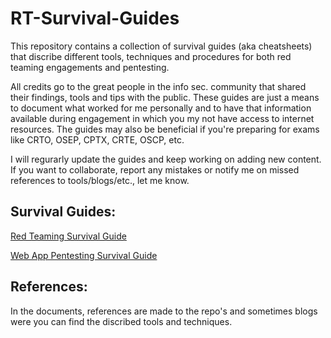 # RT-Survival-Guides
This repository contains a collection of survival guides (aka cheatsheets) that discribe different tools, techniques and procedures for both red teaming engagements and pentesting. 

All credits go to the great people in the info sec. community that shared their findings, tools and tips with the public. These guides are just a means to document what worked for me personally and to have that information available during engagement in which you my not have access to internet resources. The guides may also be beneficial if you're preparing for exams like CRTO, OSEP, CPTX, CRTE, OSCP, etc. 

I will regurarly update the guides and keep working on adding new content. If you want to collaborate, report any mistakes or notify me on missed references to tools/blogs/etc., let me know. 

## Survival Guides:
[Red Teaming Survival Guide](Guides/RTSG.pdf)

[Web App Pentesting Survival Guide](Guides/WAPSG.pdf)

## References:
In the documents, references are made to the repo's and sometimes blogs were you can find the discribed tools and techniques. 

